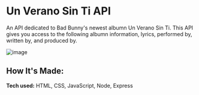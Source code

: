 # Un Verano Sin Ti API

An API dedicated to Bad Bunny's newest albumn Un Verano Sin Ti. This API gives you access to the following albumn information, lyrics, performed by, written by, and produced by.

![image](https://user-images.githubusercontent.com/98131320/189262298-f6beb0be-a894-469a-9ab7-d1c97518b760.png)

## How It's Made:

**Tech used:** HTML, CSS, JavaScript, Node, Express






